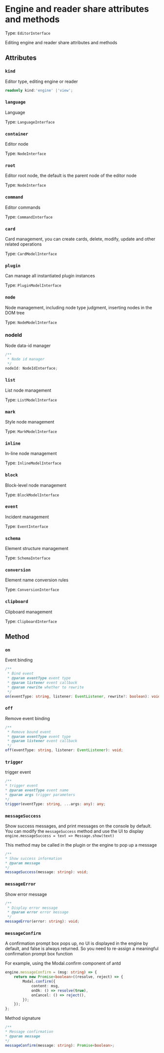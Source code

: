 # Engine and reader share attributes and methods

Type: `EditorInterface`

Editing engine and reader share attributes and methods

## Attributes

### `kind`

Editor type, editing engine or reader

```ts
readonly kind:'engine' |'view';
```

### `language`

Language

Type: `LanguageInterface`

### `container`

Editor node

Type: `NodeInterface`

### `root`

Editor root node, the default is the parent node of the editor node

Type: `NodeInterface`

### `command`

Editor commands

Type: `CommandInterface`

### `card`

Card management, you can create cards, delete, modify, update and other related operations

Type: `CardModelInterface`

### `plugin`

Can manage all instantiated plugin instances

Type: `PluginModelInterface`

### `node`

Node management, including node type judgment, inserting nodes in the DOM tree

Type: `NodeModelInterface`

### nodeId

Node data-id manager

```ts
/**
 * Node id manager
 */
nodeId: NodeIdInterface;
```

### `list`

List node management

Type: `ListModelInterface`

### `mark`

Style node management

Type: `MarkModelInterface`

### `inline`

In-line node management

Type: `InlineModelInterface`

### `block`

Block-level node management

Type: `BlockModelInterface`

### `event`

Incident management

Type: `EventInterface`

### `schema`

Element structure management

Type: `SchemaInterface`

### `conversion`

Element name conversion rules

Type: `ConversionInterface`

### `clipboard`

Clipboard management

Type: `ClipboardInterface`

## Method

### `on`

Event binding

```ts
/**
 * Bind event
 * @param eventType event type
 * @param listener event callback
 * @param rewrite whether to rewrite
 */
on(eventType: string, listener: EventListener, rewrite?: boolean): void;
```

### `off`

Remove event binding

```ts
/**
 * Remove bound event
 * @param eventType event type
 * @param listener event callback
 */
off(eventType: string, listener: EventListener): void;
```

### `trigger`

trigger event

```ts
/**
* trigger event
* @param eventType event name
* @param args trigger parameters
*/
trigger(eventType: string, ...args: any): any;
```

### `messageSuccess`

Show success messages, and print messages on the console by default. You can modify the `messageSuccess` method and use the UI to display `engine.messageSuccess = text => Message.show(text)`

This method may be called in the plugin or the engine to pop up a message

```ts
/**
* Show success information
* @param message
*/
messageSuccess(message: string): void;
```

### `messageError`

Show error message

```ts
/**
 * Display error message
 * @param error error message
 */
messageError(error: string): void;
```

### `messageConfirm`

A confirmation prompt box pops up, no UI is displayed in the engine by default, and false is always returned. So you need to re-assign a meaningful confirmation prompt box function

For example, using the Modal.confirm component of antd

```ts
engine.messageConfirm = (msg: string) => {
	return new Promise<boolean>((resolve, reject) => {
		Modal.confirm({
			content: msg,
			onOk: () => resolve(true),
			onCancel: () => reject(),
		});
	});
};
```

Method signature

```ts
/**
* Message confirmation
* @param message
*/
messageConfirm(message: string): Promise<boolean>;
```
